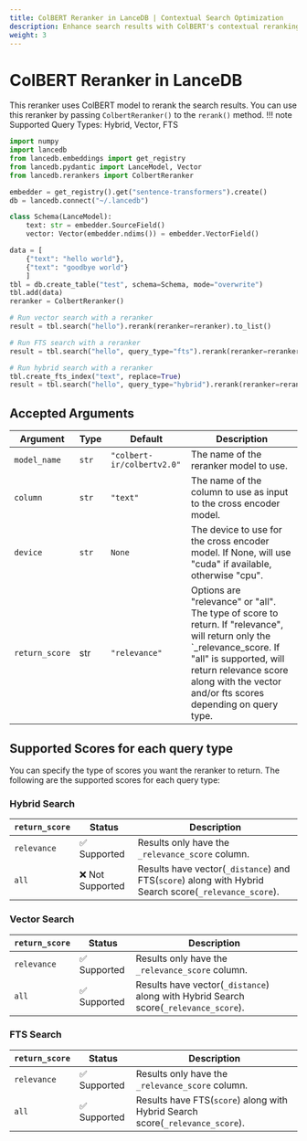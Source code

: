 ```yaml
---
title: ColBERT Reranker in LanceDB | Contextual Search Optimization
description: Enhance search results with ColBERT's contextual reranking in LanceDB. Features efficient model deployment, device optimization, and flexible scoring options for vector, FTS, and hybrid search.
weight: 3
---
```


# ColBERT Reranker in LanceDB

This reranker uses ColBERT model to rerank the search results. You can use this reranker by passing `ColbertReranker()` to the `rerank()` method. 
!!! note
    Supported Query Types: Hybrid, Vector, FTS


```python
import numpy
import lancedb
from lancedb.embeddings import get_registry
from lancedb.pydantic import LanceModel, Vector
from lancedb.rerankers import ColbertReranker

embedder = get_registry().get("sentence-transformers").create()
db = lancedb.connect("~/.lancedb")

class Schema(LanceModel):
    text: str = embedder.SourceField()
    vector: Vector(embedder.ndims()) = embedder.VectorField()

data = [
    {"text": "hello world"},
    {"text": "goodbye world"}
    ]
tbl = db.create_table("test", schema=Schema, mode="overwrite")
tbl.add(data)
reranker = ColbertReranker()

# Run vector search with a reranker
result = tbl.search("hello").rerank(reranker=reranker).to_list() 

# Run FTS search with a reranker
result = tbl.search("hello", query_type="fts").rerank(reranker=reranker).to_list()

# Run hybrid search with a reranker
tbl.create_fts_index("text", replace=True)
result = tbl.search("hello", query_type="hybrid").rerank(reranker=reranker).to_list()

```

Accepted Arguments
----------------
| Argument | Type | Default | Description |
| --- | --- | --- | --- |
| `model_name` | `str` | `"colbert-ir/colbertv2.0"` | The name of the reranker model to use.|
| `column` | `str` | `"text"` | The name of the column to use as input to the cross encoder model. |
| `device` | `str` | `None` | The device to use for the cross encoder model. If None, will use "cuda" if available, otherwise "cpu". |
| `return_score` | str | `"relevance"` | Options are "relevance" or "all". The type of score to return. If "relevance", will return only the `_relevance_score. If "all" is supported, will return relevance score along with the vector and/or fts scores depending on query type. |


## Supported Scores for each query type
You can specify the type of scores you want the reranker to return. The following are the supported scores for each query type:

### Hybrid Search
|`return_score`| Status | Description |
| --- | --- | --- |
| `relevance` | ✅ Supported | Results only have the `_relevance_score` column. |
| `all` | ❌ Not Supported | Results have vector(`_distance`) and FTS(`score`) along with Hybrid Search score(`_relevance_score`). |

### Vector Search
|`return_score`| Status | Description |
| --- | --- | --- |
| `relevance` | ✅ Supported | Results only have the `_relevance_score` column. |
| `all` | ✅ Supported | Results have vector(`_distance`) along with Hybrid Search score(`_relevance_score`). |

### FTS Search
|`return_score`| Status | Description |
| --- | --- | --- |
| `relevance` | ✅ Supported | Results only have the `_relevance_score` column. |
| `all` | ✅ Supported | Results have FTS(`score`) along with Hybrid Search score(`_relevance_score`). |

